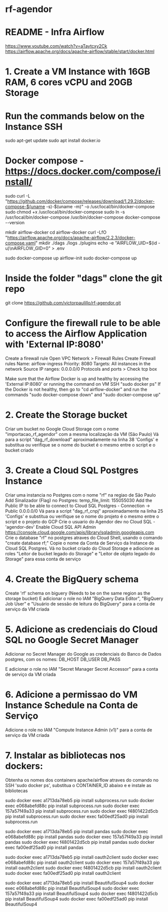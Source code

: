# rf-agendor

# README - Infra Airflow

https://www.youtube.com/watch?v=aTaytcxy2Ck
https://airflow.apache.org/docs/apache-airflow/stable/start/docker.html

# 1. Create a VM Instance with 16GB RAM, 6 cores vCPU and 20GB Storage
# Run the commands below on the Instance SSH
sudo apt-get update
sudo apt install docker.io

# Docker compose - https://docs.docker.com/compose/install/
sudo curl -L "https://github.com/docker/compose/releases/download/1.29.2/docker-compose-$(uname -s)-$(uname -m)" -o /usr/local/bin/docker-compose
sudo chmod +x /usr/local/bin/docker-compose
sudo ln -s /usr/local/bin/docker-compose /usr/bin/docker-compose
docker-compose --version

mkdir airflow-docker
cd airflow-docker
curl -LfO "https://airflow.apache.org/docs/apache-airflow/2.2.3/docker-compose.yaml"
mkdir ./dags ./logs ./plugins
echo -e "AIRFLOW_UID=$(id -u)\nAIRFLOW_GID=0" > .env

sudo docker-compose up airflow-init
sudo docker-compose up
# Inside the folder "dags" clone the git repo
git clone https://github.com/victorpaulillo/rf-agendor.git


# Configure the firewall rule to be able to access the Airflow Application with 'External IP:8080'
Create a firewall rule Open VPC Network > Firewall Rules Create Firewall rules 
Name: airflow-ingress 
Priority: 8080 
Targets: All instances in the network 
Source IP ranges: 0.0.0.0/0 
Protocols and ports > Check tcp box

Make sure that the Airflow Docker is up and healthy by accessing the 'External IP:8080' or running the command on VM SSH "sudo docker ps"
If the Docker is not healthy, then go to "cd airflow-docker" and run the commands "sudo docker-compose down" and "sudo docker-compose up"

# 2. Create the Storage bucket
Criar um bucket no Google Cloud Storage com o nome "importacao_rf_agendor" com a mesma localização da VM (São Paulo)
Vá para a script "dag_rf_download" aproximadamente na linha 38 'Configs' e substitua ou verifique se o nome do bucket é o mesmo entre o script e o bucket criado


# 3. Create a Cloud SQL Postgres Instance
Criar uma instancia no Postgres com o nome "rf" na regiao de São Paulo
    Add Sinalizador (Flag) no Postgres: temp_file_limit: 155055030
    Add the Public IP to be able to connect to Cloud SQL Postgres - Connection -> Public 0.0.0.0/0
Vá para a script "dag_rf_cnpj" aproximadamente na linha 25 'Configs' e substitua ou verifique se o nome do projeto é o mesmo entre o script e o projeto do GCP
Crie o usuario do Agendor dev no Cloud SQL - 'agendor-dev'
Enable Cloud SQL API Admin https://console.cloud.google.com/apis/library/sqladmin.googleapis.com
Crie o database "rf" no postgres atraves do Cloud Shell, usando o comando "create database rf;"
Copie o nome da Conta de Serviço da Instance do Cloud SQL Postgres. Vá no bucket criado do Cloud Storage e adiocione as roles "Leitor de bucket legado do Storage" e "Leitor de objeto legado do Storage" para essa conta de serviço


# 4. Create the BigQuery schema
Create 'rf' schema on biguery (Needs to be on the same region as the storage bucket)
E adicionar o role no IAM "BigQuery Data Editor", "BigQuery Job User" e "Usuário de sessão de leitura do BigQuery" para a conta de serviço da VM criada


# 5. Adicione as credenciais do Cloud SQL no Google Secret Manager
Adicionar no Secret Manager do Google as credenciais do Banco de Dados postgres, com os nomes:
DB_HOST
DB_USER
DB_PASS

E adicionar o role no IAM "Secret Manager Secret Accessor" para a conta de serviço da VM criada

# 6. Adicione a permissao do VM Instance Schedule na Conta de Serviço
Adicione o role no IAM "Compute Instance Admin (v1)" para a conta de serviço da VM criada


# 7. Instalar as bibliotecas nos dockers:
Obtenha os nomes dos containers apache/airflow atraves do comando no SSH 'sudo docker ps', substitua o CONTAINER_ID abaixo e e instale as bibliotecas

sudo docker exec a1713da78eb5                         pip install subprocess.run
sudo docker exec e068abefd88c                         pip install subprocess.run
sudo docker exec 157a57f49a33                         pip install subprocess.run
sudo docker exec f4801422d5cb                         pip install subprocess.run
sudo docker exec fa00edf25ad0                         pip install subprocess.run

sudo docker exec a1713da78eb5                         pip install pandas
sudo docker exec e068abefd88c                         pip install pandas
sudo docker exec 157a57f49a33                         pip install pandas
sudo docker exec f4801422d5cb                         pip install pandas
sudo docker exec fa00edf25ad0                         pip install pandas

sudo docker exec a1713da78eb5                         pip install oauth2client
sudo docker exec e068abefd88c                         pip install oauth2client
sudo docker exec 157a57f49a33                         pip install oauth2client
sudo docker exec f4801422d5cb                         pip install oauth2client
sudo docker exec fa00edf25ad0                         pip install oauth2client

sudo docker exec a1713da78eb5                         pip install BeautifulSoup4
sudo docker exec e068abefd88c                         pip install BeautifulSoup4
sudo docker exec 157a57f49a33                         pip install BeautifulSoup4
sudo docker exec f4801422d5cb                         pip install BeautifulSoup4
sudo docker exec fa00edf25ad0                         pip install BeautifulSoup4


